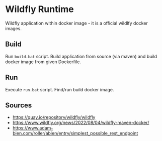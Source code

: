 # Wildfly Runtime
Wildfly application within docker image - it is a official wildlfy docker images.

## Build
Run ```build.bat``` script. Build application from source (via maven) and build docker image from given Dockerfile.

## Run
Execute ```run.bat``` script. Find/run build docker image.

## Sources
+ https://quay.io/repository/wildfly/wildfly
+ https://www.wildfly.org/news/2022/08/04/wildfly-maven-docker/
+ https://www.adam-bien.com/roller/abien/entry/simplest_possible_rest_endpoint
